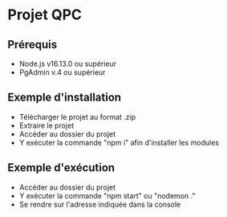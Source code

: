 # Projet QPC

## Prérequis

- Node.js v16.13.0 ou supérieur
- PgAdmin v.4 ou supérieur

## Exemple d'installation

- Télécharger le projet au format .zip
- Extraire le projet
- Accéder au dossier du projet
- Y exécuter la commande "npm i" afin d'installer les modules

## Exemple d'exécution

- Accéder au dossier du projet
- Y exécuter la commande "npm start" ou "nodemon ."
- Se rendre sur l'adresse indiquée dans la console